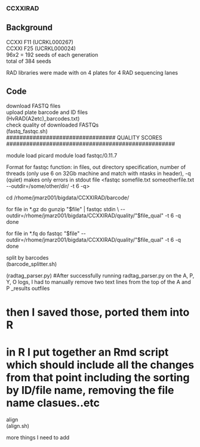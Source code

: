 ### CCXXIRAD


## Background
CCXXI F11 (UCRKL000267)  
CCXXI F25 (UCRKL000024)  
96x2 = 192 seeds of each generation  
total of 384 seeds  

RAD libraries were made with on 4 plates for 4 RAD sequencing lanes  

## Code
download FASTQ files  
upload plate barcode and ID files   
  (HvRAD(A2etc)_barcodes.txt)  
check quality of downloaded FASTQs   
  (fastq_fastqc.sh)  
  #################################    QUALITY SCORES    ###################################################   
  
module load picard
module load fastqc/0.11.7

Format for fastqc function: in files, out directory specification, number of threads (only use 6 on 32Gb machine and match with ntasks in header), -q (quiet) makes only errors in stdout file
<fastqc somefile.txt someotherfile.txt --outdir=/some/other/dir/ -t 6 -q>

cd /rhome/jmarz001/bigdata/CCXXIRAD/barcode/

for file in *.gz
do
  gunzip "$file" | fastqc stdin \
  --outdir=/rhome/jmarz001/bigdata/CCXXIRAD/quality/"$file_qual" -t 6 -q
done

for file in *.fq
do
  fastqc "$file" --outdir=/rhome/jmarz001/bigdata/CCXXIRAD/quality/"$file_qual" -t 6 -q
done
  
  
split by barcodes   
  (barcode_splitter.sh)  
  
  
  (radtag_parser.py)
#After successfully running radtag_parser.py on the A, P, Y, O logs, I had to manually remove two text lines from the top of the A and P _results outfiles
# then I saved those, ported them into R
# in R I put together an Rmd script which should include all the changes from that point including the sorting by ID/file name, removing the file name clasues..etc

  
align  
  (align.sh)  
  
more things I need to add
